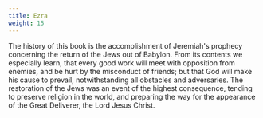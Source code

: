 ```yaml
---
title: Ezra
weight: 15
---
```


The history of this book is the accomplishment of Jeremiah's prophecy concerning the return of the Jews out of Babylon. From its contents we especially learn, that every good work will meet with opposition from enemies, and be hurt by the misconduct of friends; but that God will make his cause to prevail, notwithstanding all obstacles and adversaries. The restoration of the Jews was an event of the highest consequence, tending to preserve religion in the world, and preparing the way for the appearance of the Great Deliverer, the Lord Jesus Christ.
